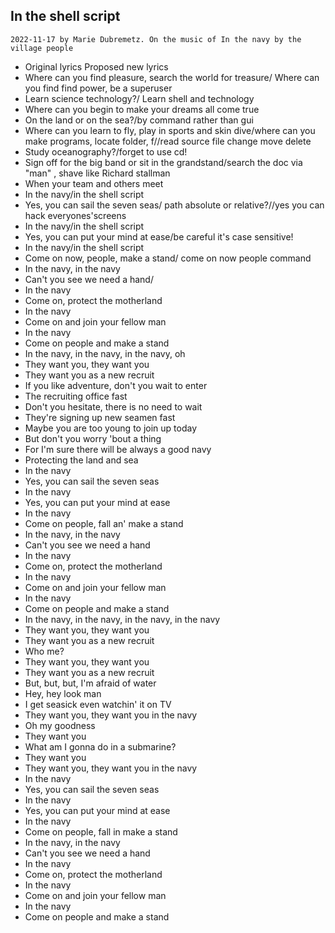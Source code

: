 ## In the shell script
`2022-11-17 by Marie Dubremetz. On the music of In the navy by the village people`
- Original lyrics Proposed new lyrics
- Where can you find pleasure, search the world for treasure/ Where can you find find power, be a superuser
- Learn science technology?/ Learn shell and technology
- Where can you begin to make your dreams all come true
- On the land or on the sea?/by command rather than gui
- Where can you learn to fly, play in sports and skin dive/where can you make programs, locate folder, f//read source file change move delete
- Study oceanography?/forget to use cd!
- Sign off for the big band or sit in the grandstand/search the doc via "man" , shave like Richard stallman
- When your team and others meet
- In the navy/in the shell script
- Yes, you can sail the seven seas/ path absolute or relative?//yes you can hack everyones'screens
- In the navy/in the shell script
- Yes, you can put your mind at ease/be careful it's case sensitive!
- In the navy/in the shell script
- Come on now, people, make a stand/ come on now people  command
- In the navy, in the navy
- Can't you see we need a hand/
- In the navy
- Come on, protect the motherland
- In the navy
- Come on and join your fellow man
- In the navy
- Come on people and make a stand
- In the navy, in the navy, in the navy, oh
- They want you, they want you
- They want you as a new recruit
- If you like adventure, don't you wait to enter
- The recruiting office fast
- Don't you hesitate, there is no need to wait
- They're signing up new seamen fast
- Maybe you are too young to join up today
- But don't you worry 'bout a thing
- For I'm sure there will be always a good navy
- Protecting the land and sea
- In the navy
- Yes, you can sail the seven seas
- In the navy
- Yes, you can put your mind at ease
- In the navy
- Come on people, fall an' make a stand
- In the navy, in the navy
- Can't you see we need a hand
- In the navy
- Come on, protect the motherland
- In the navy
- Come on and join your fellow man
- In the navy
- Come on people and make a stand
- In the navy, in the navy, in the navy, in the navy
- They want you, they want you
- They want you as a new recruit
- Who me?
- They want you, they want you
- They want you as a new recruit
- But, but, but, I'm afraid of water
- Hey, hey look man
- I get seasick even watchin' it on TV
- They want you, they want you in the navy
- Oh my goodness
- They want you
- What am I gonna do in a submarine?
- They want you
- They want you, they want you in the navy
- In the navy
- Yes, you can sail the seven seas
- In the navy
- Yes, you can put your mind at ease
- In the navy
- Come on people, fall in make a stand
- In the navy, in the navy
- Can't you see we need a hand
- In the navy
- Come on, protect the motherland
- In the navy
- Come on and join your fellow man
- In the navy
- Come on people and make a stand
